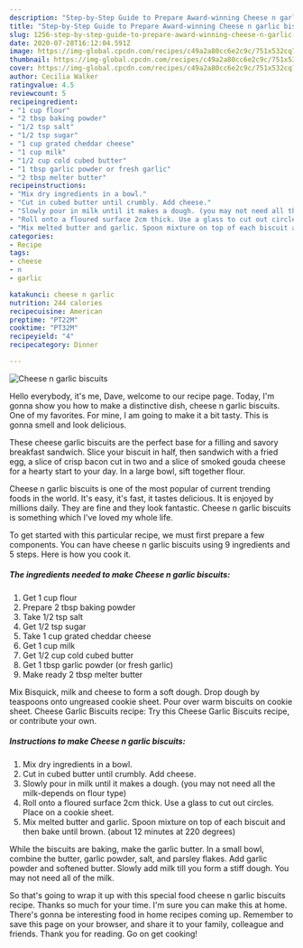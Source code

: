 ```yaml
---
description: "Step-by-Step Guide to Prepare Award-winning Cheese n garlic biscuits"
title: "Step-by-Step Guide to Prepare Award-winning Cheese n garlic biscuits"
slug: 1256-step-by-step-guide-to-prepare-award-winning-cheese-n-garlic-biscuits
date: 2020-07-28T16:12:04.591Z
image: https://img-global.cpcdn.com/recipes/c49a2a80cc6e2c9c/751x532cq70/cheese-n-garlic-biscuits-recipe-main-photo.jpg
thumbnail: https://img-global.cpcdn.com/recipes/c49a2a80cc6e2c9c/751x532cq70/cheese-n-garlic-biscuits-recipe-main-photo.jpg
cover: https://img-global.cpcdn.com/recipes/c49a2a80cc6e2c9c/751x532cq70/cheese-n-garlic-biscuits-recipe-main-photo.jpg
author: Cecilia Walker
ratingvalue: 4.5
reviewcount: 5
recipeingredient:
- "1 cup flour"
- "2 tbsp baking powder"
- "1/2 tsp salt"
- "1/2 tsp sugar"
- "1 cup grated cheddar cheese"
- "1 cup milk"
- "1/2 cup cold cubed butter"
- "1 tbsp garlic powder or fresh garlic"
- "2 tbsp melter butter"
recipeinstructions:
- "Mix dry ingredients in a bowl."
- "Cut in cubed butter until crumbly. Add cheese."
- "Slowly pour in milk until it makes a dough. (you may not need all the milk-depends on flour type)"
- "Roll onto a floured surface 2cm thick. Use a glass to cut out circles. Place on a cookie sheet."
- "Mix melted butter and garlic. Spoon mixture on top of each biscuit and then bake until brown. (about 12 minutes at 220 degrees)"
categories:
- Recipe
tags:
- cheese
- n
- garlic

katakunci: cheese n garlic 
nutrition: 244 calories
recipecuisine: American
preptime: "PT22M"
cooktime: "PT32M"
recipeyield: "4"
recipecategory: Dinner

---
```



![Cheese n garlic biscuits](https://img-global.cpcdn.com/recipes/c49a2a80cc6e2c9c/751x532cq70/cheese-n-garlic-biscuits-recipe-main-photo.jpg)

Hello everybody, it's me, Dave, welcome to our recipe page. Today, I'm gonna show you how to make a distinctive dish, cheese n garlic biscuits. One of my favorites. For mine, I am going to make it a bit tasty. This is gonna smell and look delicious.

These cheese garlic biscuits are the perfect base for a filling and savory breakfast sandwich. Slice your biscuit in half, then sandwich with a fried egg, a slice of crisp bacon cut in two and a slice of smoked gouda cheese for a hearty start to your day. In a large bowl, sift together flour.

Cheese n garlic biscuits is one of the most popular of current trending foods in the world. It's easy, it's fast, it tastes delicious. It is enjoyed by millions daily. They are fine and they look fantastic. Cheese n garlic biscuits is something which I've loved my whole life.


To get started with this particular recipe, we must first prepare a few components. You can have cheese n garlic biscuits using 9 ingredients and 5 steps. Here is how you cook it.

<!--inarticleads1-->

##### The ingredients needed to make Cheese n garlic biscuits:

1. Get 1 cup flour
1. Prepare 2 tbsp baking powder
1. Take 1/2 tsp salt
1. Get 1/2 tsp sugar
1. Take 1 cup grated cheddar cheese
1. Get 1 cup milk
1. Get 1/2 cup cold cubed butter
1. Get 1 tbsp garlic powder (or fresh garlic)
1. Make ready 2 tbsp melter butter


Mix Bisquick, milk and cheese to form a soft dough. Drop dough by teaspoons onto ungreased cookie sheet. Pour over warm biscuits on cookie sheet. Cheese Garlic Biscuits recipe: Try this Cheese Garlic Biscuits recipe, or contribute your own. 

<!--inarticleads2-->

##### Instructions to make Cheese n garlic biscuits:

1. Mix dry ingredients in a bowl.
1. Cut in cubed butter until crumbly. Add cheese.
1. Slowly pour in milk until it makes a dough. (you may not need all the milk-depends on flour type)
1. Roll onto a floured surface 2cm thick. Use a glass to cut out circles. Place on a cookie sheet.
1. Mix melted butter and garlic. Spoon mixture on top of each biscuit and then bake until brown. (about 12 minutes at 220 degrees)


While the biscuits are baking, make the garlic butter. In a small bowl, combine the butter, garlic powder, salt, and parsley flakes. Add garlic powder and softened butter. Slowly add milk till you form a stiff dough. You may not need all of the milk. 

So that's going to wrap it up with this special food cheese n garlic biscuits recipe. Thanks so much for your time. I'm sure you can make this at home. There's gonna be interesting food in home recipes coming up. Remember to save this page on your browser, and share it to your family, colleague and friends. Thank you for reading. Go on get cooking!
